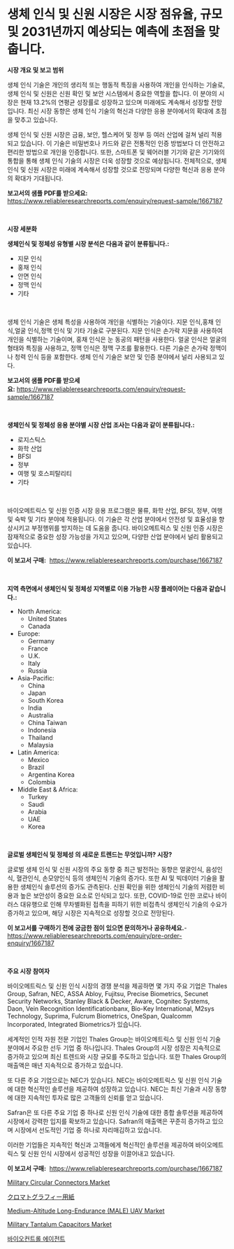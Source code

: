 <p><h1>생체 인식 및 신원 시장은 시장 점유율, 규모 및 2031년까지 예상되는 예측에 초점을 맞춥니다.</h1></p><p><strong>시장 개요 및 보고 범위</strong></p>
<p><p>생체 인식 기술은 개인의 생리적 또는 행동적 특징을 사용하여 개인을 인식하는 기술로, 생체 인식 및 신원은 신원 확인 및 보안 시스템에서 중요한 역할을 합니다. 이 분야의 시장은 현재 13.2%의 연평균 성장률로 성장하고 있으며 미래에도 계속해서 성장할 전망입니다. 최신 시장 동향은 생체 인식 기술의 혁신과 다양한 응용 분야에서의 확대에 초점을 맞추고 있습니다. </p><p>생체 인식 및 신원 시장은 금융, 보안, 헬스케어 및 정부 등 여러 산업에 걸쳐 널리 적용되고 있습니다. 이 기술은 비밀번호나 카드와 같은 전통적인 인증 방법보다 더 안전하고 편리한 방법으로 개인을 인증합니다. 또한, 스마트폰 및 웨어러블 기기와 같은 기기와의 통합을 통해 생체 인식 기술의 시장은 더욱 성장할 것으로 예상됩니다. 전체적으로, 생체 인식 및 신원 시장은 미래에 계속해서 성장할 것으로 전망되며 다양한 혁신과 응용 분야의 확대가 기대됩니다.</p></p>
<p><strong>보고서의 샘플 PDF를 받으세요:</strong> <a href="https://www.reliableresearchreports.com/enquiry/request-sample/1667187">https://www.reliableresearchreports.com/enquiry/request-sample/1667187</a></p>
<p>&nbsp;</p>
<p><strong>시장 세분화</strong></p>
<p><strong>생체인식 및 정체성 유형별 시장 분석은 다음과 같이 분류됩니다.:</strong></p>
<p><ul><li>지문 인식</li><li>홍채 인식</li><li>안면 인식</li><li>정맥 인식</li><li>기타</li></ul></p>
<p>&nbsp;</p>
<p><p>생체 인식 기술은 생체 특성을 사용하여 개인을 식별하는 기술이다. 지문 인식,홍채 인식,얼굴 인식,정맥 인식 및 기타 기술로 구분된다. 지문 인식은 손가락 지문을 사용하여 개인을 식별하는 기술이며, 홍채 인식은 눈 동공의 패턴을 사용한다. 얼굴 인식은 얼굴의 형태와 특징을 사용하고, 정맥 인식은 정맥 구조를 활용한다. 다른 기술은 손가락 정맥이나 청력 인식 등을 포함한다. 생체 인식 기술은 보안 및 인증 분야에서 널리 사용되고 있다.</p></p>
<p><strong>보고서의 샘플 PDF를 받으세요:</strong>&nbsp;<a href="https://www.reliableresearchreports.com/enquiry/request-sample/1667187">https://www.reliableresearchreports.com/enquiry/request-sample/1667187</a></p>
<p>&nbsp;</p>
<p><strong> 생체인식 및 정체성 응용 분야별 시장 산업 조사는 다음과 같이 분류됩니다.:</strong></p>
<p><ul><li>로지스틱스</li><li>화학 산업</li><li>BFSI</li><li>정부</li><li>여행 및 호스피탈리티</li><li>기타</li></ul></p>
<p>&nbsp;</p>
<p><p>바이오메트릭스 및 신원 인증 시장 응용 프로그램은 물류, 화학 산업, BFSI, 정부, 여행 및 숙박 및 기타 분야에 적용됩니다. 이 기술은 각 산업 분야에서 안전성 및 효율성을 향상시키고 부정행위를 방지하는 데 도움을 줍니다. 바이오메트릭스 및 신원 인증 시장은 잠재적으로 중요한 성장 가능성을 가지고 있으며, 다양한 산업 분야에서 널리 활용되고 있습니다.</p></p>
<p><strong>이 보고서 구매:</strong>&nbsp; <a href="https://www.reliableresearchreports.com/purchase/1667187">https://www.reliableresearchreports.com/purchase/1667187</a></p>
<p>&nbsp;</p>
<p><strong>지역 측면에서 생체인식 및 정체성 지역별로 이용 가능한 시장 플레이어는 다음과 같습니다.:</strong></p>
<p><ul>
    <li>
        North America:
        <ul>
            <li>United States</li>
            <li>Canada</li>
        </ul>
    </li>
    <li>
        Europe:
        <ul>
            <li>Germany</li>
            <li>France</li>
            <li>U.K.</li>
            <li>Italy</li>
            <li>Russia</li>
        </ul>
    </li>
    <li>
        Asia-Pacific:
        <ul>
            <li>China</li>
            <li>Japan</li>
            <li>South Korea</li>
            <li>India</li>
            <li>Australia</li>
            <li>China Taiwan</li>
            <li>Indonesia</li>
            <li>Thailand</li>
            <li>Malaysia</li>
        </ul>
    </li>
    <li>
        Latin America:
        <ul>
            <li>Mexico</li>
            <li>Brazil</li>
            <li>Argentina Korea</li>
            <li>Colombia</li>
        </ul>
    </li>
    <li>
        Middle East & Africa:
        <ul>
            <li>Turkey</li>
            <li>Saudi</li>
            <li>Arabia</li>
            <li>UAE</li>
            <li>Korea</li>
        </ul>
    </li>
    </ul></p>
<p>&nbsp;</p>
<p><strong>글로벌 생체인식 및 정체성 의 새로운 트렌드는 무엇입니까? 시장?</strong></p>
<p><p>글로벌 생체 인식 및 신원 시장의 주요 동향 중 최근 발전하는 동향은 얼굴인식, 음성인식, 혈관인식, 손모양인식 등의 생체인식 기술의 증가다. 또한 AI 및 빅데이터 기술을 활용한 생체인식 솔루션의 증가도 관측된다. 신원 확인을 위한 생체인식 기술의 저렴한 비용과 높은 보안성이 중요한 요소로 인식되고 있다. 또한, COVID-19로 인한 코로나 바이러스 대유행으로 인해 무차별화된 접촉을 피하기 위한 비접촉식 생체인식 기술의 수요가 증가하고 있으며, 해당 시장은 지속적으로 성장할 것으로 전망된다.</p></p>
<p><strong>이 보고서를 구매하기 전에 궁금한 점이 있으면 문의하거나 공유하세요.</strong>- <a href="https://www.reliableresearchreports.com/enquiry/pre-order-enquiry/1667187">https://www.reliableresearchreports.com/enquiry/pre-order-enquiry/1667187</a></p>
<p>&nbsp;</p>
<p><strong>주요 시장 참여자</strong></p>
<p><p>바이오메트릭스 및 신원 인식 시장의 경쟁 분석을 제공하면 몇 가지 주요 기업은 Thales Group, Safran, NEC, ASSA Abloy, Fujitsu, Precise Biometrics, Secunet Security Networks, Stanley Black & Decker, Aware, Cognitec Systems, Daon, Vein Recognition Identificationbanx, Bio-Key International, M2sys Technology, Suprima, Fulcrum Biometrics, OneSpan, Qualcomm Incorporated, Integrated Biometrics가 있습니다. </p><p>세계적인 인적 자원 전문 기업인 Thales Group는 바이오메트릭스 및 신원 인식 기술 분야에서 주요한 선두 기업 중 하나입니다. Thales Group의 시장 성장은 지속적으로 증가하고 있으며 최신 트렌드와 시장 규모를 주도하고 있습니다. 또한 Thales Group의 매출액은 매년 지속적으로 증가하고 있습니다.</p><p>또 다른 주요 기업으로는 NEC가 있습니다. NEC는 바이오메트릭스 및 신원 인식 기술에 대한 혁신적인 솔루션을 제공하여 성장하고 있습니다. NEC는 최신 기술과 시장 동향에 대한 지속적인 투자로 많은 고객들의 신뢰를 얻고 있습니다.</p><p>Safran은 또 다른 주요 기업 중 하나로 신원 인식 기술에 대한 종합 솔루션을 제공하여 시장에서 강력한 입지를 확보하고 있습니다. Safran의 매출액은 꾸준히 증가하고 있으며 시장에서 선도적인 기업 중 하나로 자리매김하고 있습니다. </p><p>이러한 기업들은 지속적인 혁신과 고객들에게 혁신적인 솔루션을 제공하여 바이오메트릭스 및 신원 인식 시장에서 성공적인 성장을 이끌어내고 있습니다.</p></p>
<p><strong>이 보고서 구매:</strong>&nbsp;&nbsp;<a href="https://www.reliableresearchreports.com/purchase/1667187">https://www.reliableresearchreports.com/purchase/1667187</a></p>
<p><p><a href="https://github.com/gdfhhhj/Market-Research-Report-List-3/blob/main/military-circular-connectors-market.md">Military Circular Connectors Market</a></p><p><a href="https://github.com/AaronVargas43/Market-Research-Report-List-1/blob/main/763050415795.md">クロマトグラフィー用紙</a></p><p><a href="https://issuu.com/reportprime-2/docs/medium-altitude-long-endurance-male-uav-market-siz">Medium-Altitude Long-Endurance (MALE) UAV Market</a></p><p><a href="https://github.com/julyju69/Market-Research-Report-List-2/blob/main/military-tantalum-capacitors-market.md">Military Tantalum Capacitors Market</a></p><p><a href="https://github.com/Howaoole34545/Market-Research-Report-List-1/blob/main/520320914460.md">바이오컨트롤 에이전트</a></p></p>
